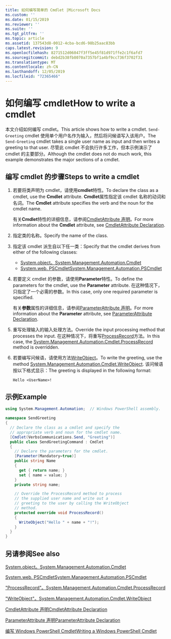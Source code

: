 ```yaml
---
title: 如何编写简单的 Cmdlet |Microsoft Docs
ms.custom: ''
ms.date: 01/15/2019
ms.reviewer: ''
ms.suite: ''
ms.tgt_pltfrm: ''
ms.topic: article
ms.assetid: 137543d8-0012-4cba-bcd6-98b25aac83bb
caps.latest.revision: 9
ms.openlocfilehash: 8271512d06047f3ff5e45f81d971ffe2c1f6afd7
ms.sourcegitcommit: debd2b38fb8070a7357bf1a4bf9cc736f3702f31
ms.translationtype: MT
ms.contentlocale: zh-CN
ms.lasthandoff: 12/05/2019
ms.locfileid: "72365466"
---
```

# <a name="how-to-write-a-cmdlet"></a><span data-ttu-id="95694-102">如何编写 cmdlet</span><span class="sxs-lookup"><span data-stu-id="95694-102">How to write a cmdlet</span></span>

<span data-ttu-id="95694-103">本文介绍如何编写 cmdlet。</span><span class="sxs-lookup"><span data-stu-id="95694-103">This article shows how to write a cmdlet.</span></span> <span data-ttu-id="95694-104">`Send-Greeting` cmdlet 使用单个用户名作为输入，然后将问候语写入该用户。</span><span class="sxs-lookup"><span data-stu-id="95694-104">The `Send-Greeting` cmdlet takes a single user name as input and then writes a greeting to that user.</span></span> <span data-ttu-id="95694-105">尽管此 cmdlet 不会执行许多工作，但本示例演示了 cmdlet 的主要部分。</span><span class="sxs-lookup"><span data-stu-id="95694-105">Although the cmdlet does not do much work, this example demonstrates the major sections of a cmdlet.</span></span>

## <a name="steps-to-write-a-cmdlet"></a><span data-ttu-id="95694-106">编写 cmdlet 的步骤</span><span class="sxs-lookup"><span data-stu-id="95694-106">Steps to write a cmdlet</span></span>

1. <span data-ttu-id="95694-107">若要将类声明为 cmdlet，请使用**cmdlet**特性。</span><span class="sxs-lookup"><span data-stu-id="95694-107">To declare the class as a cmdlet, use the **Cmdlet** attribute.</span></span> <span data-ttu-id="95694-108">**Cmdlet**属性指定该 cmdlet 名称的动词和名词。</span><span class="sxs-lookup"><span data-stu-id="95694-108">The **Cmdlet** attribute specifies the verb and the noun for the cmdlet name.</span></span>

   <span data-ttu-id="95694-109">有关**Cmdlet**特性的详细信息，请参阅[CmdletAttribute 声明](cmdlet-attribute-declaration.md)。</span><span class="sxs-lookup"><span data-stu-id="95694-109">For more information about the **Cmdlet** attribute, see [CmdletAttribute Declaration](cmdlet-attribute-declaration.md).</span></span>

2. <span data-ttu-id="95694-110">指定类的名称。</span><span class="sxs-lookup"><span data-stu-id="95694-110">Specify the name of the class.</span></span>

3. <span data-ttu-id="95694-111">指定该 cmdlet 派生自以下任一类：</span><span class="sxs-lookup"><span data-stu-id="95694-111">Specify that the cmdlet derives from either of the following classes:</span></span>

   * [<span data-ttu-id="95694-112">System.object。</span><span class="sxs-lookup"><span data-stu-id="95694-112">System.Management.Automation.Cmdlet</span></span>](/dotnet/api/System.Management.Automation.Cmdlet)
   * [<span data-ttu-id="95694-113">System.web. PSCmdlet</span><span class="sxs-lookup"><span data-stu-id="95694-113">System.Management.Automation.PSCmdlet</span></span>](/dotnet/api/System.Management.Automation.PSCmdlet)

4. <span data-ttu-id="95694-114">若要定义 cmdlet 的参数，请使用**Parameter**特性。</span><span class="sxs-lookup"><span data-stu-id="95694-114">To define the parameters for the cmdlet, use the **Parameter** attribute.</span></span> <span data-ttu-id="95694-115">在这种情况下，只指定了一个必需的参数。</span><span class="sxs-lookup"><span data-stu-id="95694-115">In this case, only one required parameter is specified.</span></span>

   <span data-ttu-id="95694-116">有关**参数**属性的详细信息，请参阅[ParameterAttribute 声明](parameter-attribute-declaration.md)。</span><span class="sxs-lookup"><span data-stu-id="95694-116">For more information about the **Parameter** attribute, see [ParameterAttribute Declaration](parameter-attribute-declaration.md).</span></span>

5. <span data-ttu-id="95694-117">重写处理输入的输入处理方法。</span><span class="sxs-lookup"><span data-stu-id="95694-117">Override the input processing method that processes the input.</span></span> <span data-ttu-id="95694-118">在这种情况下，将重写[ProcessRecord](/dotnet/api/System.Management.Automation.Cmdlet.ProcessRecord)方法。</span><span class="sxs-lookup"><span data-stu-id="95694-118">In this case, the [System.Management.Automation.Cmdlet.ProcessRecord](/dotnet/api/System.Management.Automation.Cmdlet.ProcessRecord) method is overridden.</span></span>

6. <span data-ttu-id="95694-119">若要编写问候语，请使用方法[WriteObject](/dotnet/api/System.Management.Automation.Cmdlet.WriteObject)。</span><span class="sxs-lookup"><span data-stu-id="95694-119">To write the greeting, use the method [System.Management.Automation.Cmdlet.WriteObject](/dotnet/api/System.Management.Automation.Cmdlet.WriteObject).</span></span>
   <span data-ttu-id="95694-120">该问候语按以下格式显示：</span><span class="sxs-lookup"><span data-stu-id="95694-120">The greeting is displayed in the following format:</span></span>

   ```Output
   Hello <UserName>!
   ```

## <a name="example"></a><span data-ttu-id="95694-121">示例</span><span class="sxs-lookup"><span data-stu-id="95694-121">Example</span></span>

```csharp
using System.Management.Automation;  // Windows PowerShell assembly.

namespace SendGreeting
{
  // Declare the class as a cmdlet and specify the
  // appropriate verb and noun for the cmdlet name.
  [Cmdlet(VerbsCommunications.Send, "Greeting")]
  public class SendGreetingCommand : Cmdlet
  {
    // Declare the parameters for the cmdlet.
    [Parameter(Mandatory=true)]
    public string Name
    {
      get { return name; }
      set { name = value; }
    }
    private string name;

    // Override the ProcessRecord method to process
    // the supplied user name and write out a
    // greeting to the user by calling the WriteObject
    // method.
    protected override void ProcessRecord()
    {
      WriteObject("Hello " + name + "!");
    }
  }
}
```

## <a name="see-also"></a><span data-ttu-id="95694-122">另请参阅</span><span class="sxs-lookup"><span data-stu-id="95694-122">See also</span></span>

[<span data-ttu-id="95694-123">System.object。</span><span class="sxs-lookup"><span data-stu-id="95694-123">System.Management.Automation.Cmdlet</span></span>](/dotnet/api/System.Management.Automation.Cmdlet)

[<span data-ttu-id="95694-124">System.web. PSCmdlet</span><span class="sxs-lookup"><span data-stu-id="95694-124">System.Management.Automation.PSCmdlet</span></span>](/dotnet/api/System.Management.Automation.PSCmdlet)

[<span data-ttu-id="95694-125">"ProcessRecord"。</span><span class="sxs-lookup"><span data-stu-id="95694-125">System.Management.Automation.Cmdlet.ProcessRecord</span></span>](/dotnet/api/System.Management.Automation.Cmdlet.ProcessRecord)

[<span data-ttu-id="95694-126">"WriteObject"。</span><span class="sxs-lookup"><span data-stu-id="95694-126">System.Management.Automation.Cmdlet.WriteObject</span></span>](/dotnet/api/System.Management.Automation.Cmdlet.WriteObject)

[<span data-ttu-id="95694-127">CmdletAttribute 声明</span><span class="sxs-lookup"><span data-stu-id="95694-127">CmdletAttribute Declaration</span></span>](cmdlet-attribute-declaration.md)

[<span data-ttu-id="95694-128">ParameterAttribute 声明</span><span class="sxs-lookup"><span data-stu-id="95694-128">ParameterAttribute Declaration</span></span>](parameter-attribute-declaration.md)

[<span data-ttu-id="95694-129">编写 Windows PowerShell Cmdlet</span><span class="sxs-lookup"><span data-stu-id="95694-129">Writing a Windows PowerShell Cmdlet</span></span>](writing-a-windows-powershell-cmdlet.md)